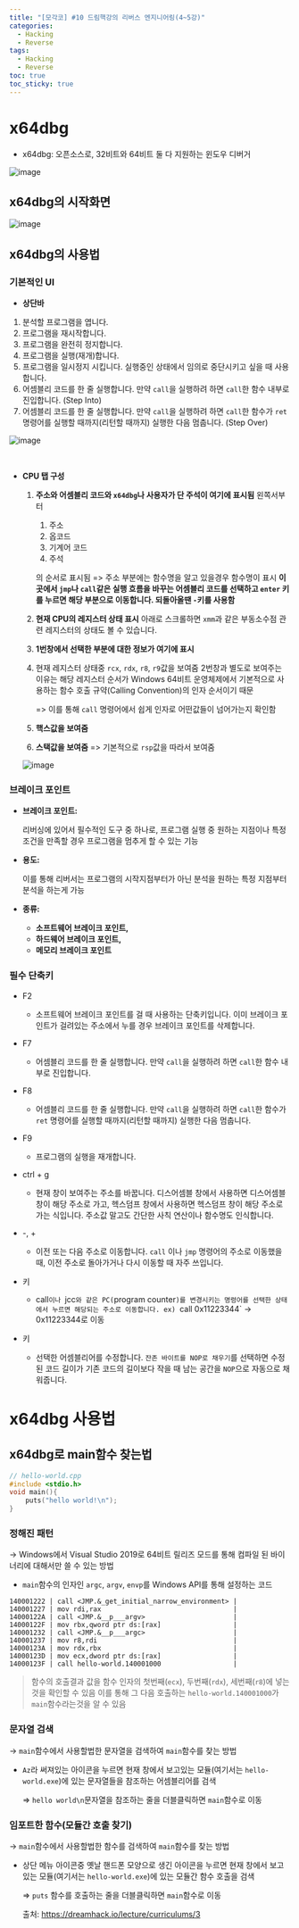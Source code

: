```yaml
---
title: "[모각코] #10 드림핵강의 리버스 엔지니어링(4~5강)"
categories:
  - Hacking
  - Reverse
tags:
  - Hacking
  - Reverse
toc: true
toc_sticky: true
---
```


# x64dbg

* x64dbg: 오픈소스로, 32비트와 64비트 둘 다 지원하는 윈도우 디버거

![image](https://user-images.githubusercontent.com/79195793/131125814-567251e9-3de7-4442-af65-b2d64ff1e081.png)



## x64dbg의 시작화면
![image](https://user-images.githubusercontent.com/79195793/131125841-3508f844-d944-416f-a1a9-41da431eed52.png)



## x64dbg의 사용법 

###  기본적인 UI

* **상단바**

1. 분석할 프로그램을 엽니다.
2. 프로그램을 재시작합니다.
3. 프로그램을 완전히 정지합니다.
4. 프로그램을 실행(재개)합니다.
5. 프로그램을 일시정지 시킵니다. 실행중인 상태에서 임의로 중단시키고 싶을 때 사용합니다.
6. 어셈블리 코드를 한 줄 실행합니다. 만약 `call`을 실행하려 하면 `call`한 함수 내부로 진입합니다. (Step Into)
7. 어셈블리 코드를 한 줄 실행합니다. 만약 `call`을 실행하려 하면 `call`한 함수가 `ret` 명령어를 실행할 때까지(리턴할 때까지) 실행한 다음 멈춥니다. (Step Over)

![image](https://user-images.githubusercontent.com/79195793/131125857-41ca5df1-5027-48a0-aecc-aa5e3fed812f.png)

​	

* **CPU 탭 구성**

  1. **주소와 어셈블리 코드와 `x64dbg`나 사용자가 단 주석이 여기에 표시됨**
     왼쪽서부터

     1. 주소
     2. 옵코드
     3. 기계어 코드
     4. 주석

     의 순서로 표시됨
     => 주소 부분에는 함수명을 알고 있을경우 함수명이 표시
     **이곳에서 `jmp`나 `call`같은 실행 흐름을 바꾸는 어셈블리 코드를 선택하고 `enter` 키를 누르면 해당 부분으로 이동합니다. 되돌아올땐 `-`키를 사용함**

     

  2. **현재 CPU의 레지스터 상태 표시**
     아래로 스크롤하면 `xmm`과 같은 부동소수점 관련 레지스터의 상태도 볼 수 있습니다.

     

  3. **1번창에서 선택한 부분에 대한 정보가 여기에 표시**

     

  4. 현재 레지스터 상태중 `rcx`, `rdx`, `r8`, `r9`값을 보여줌 2번창과 별도로 보여주는 이유는 해당 레지스터 순서가 Windows 64비트 운영체제에서 기본적으로 사용하는 함수 호출 규약(Calling Convention)의 인자 순서이기 때문

     => 이를 통해 `call` 명령어에서 쉽게 인자로 어떤값들이 넘어가는지 확인함

     

  5. **핵스값을 보여줌**

     

  6. **스택값을 보여줌** =>  기본적으로 `rsp`값을 따라서 보여줌 

  ![image](https://user-images.githubusercontent.com/79195793/131125872-ff7d7a5c-d2b5-41f2-8a84-6ae9dc87bfdd.png)

### 브레이크 포인트

* **브레이크 포인트:**

  리버싱에 있어서 필수적인 도구 중 하나로, 프로그램 실행 중 원하는 지점이나 특정 조건을 만족할 경우 프로그램을 멈추게 할 수 있는 기능

* **용도:**

  이를 통해 리버서는 프로그램의 시작지점부터가 아닌 분석을 원하는 특정 지점부터 분석을 하는게 가능

* **종류:**
  * **소프트웨어 브레이크 포인트,**
  * **하드웨어 브레이크 포인트,**
  * **메모리 브레이크 포인트**



### 필수 단축키

- F2
  - 소프트웨어 브레이크 포인트를 걸 때 사용하는 단축키입니다. 이미 브레이크 포인트가 걸려있는 주소에서 누를 경우 브레이크 포인트를 삭제합니다.
- F7
  - 어셈블리 코드를 한 줄 실행합니다. 만약 `call`을 실행하려 하면 `call`한 함수 내부로 진입합니다.
- F8
  - 어셈블리 코드를 한 줄 실행합니다. 만약 `call`을 실행하려 하면 `call`한 함수가 `ret` 명령어를 실행할 때까지(리턴할 때까지) 실행한 다음 멈춥니다.
- F9
  - 프로그램의 실행을 재개합니다.
- ctrl + g
  - 현재 창이 보여주는 주소를 바꿉니다. 디스어셈블 창에서 사용하면 디스어셈블 창이 해당 주소로 가고, 헥스덤프 창에서 사용하면 헥스덤프 창이 해당 주소로 가는 식입니다. 주소값 말고도 간단한 사칙 연산이나 함수명도 인식합니다.
- -, +
  - 이전 또는 다음 주소로 이동합니다. `call` 이나 `jmp` 명령어의 주소로 이동했을 때, 이전 주소로 돌아가거나 다시 이동할 때 자주 쓰입니다.
- <enter> 키
  * call`이나 `jcc`와 같은 PC(`program counter`)를 변경시키는 명령어를 선택한 상태에서 누르면 해당되는 주소로 이동합니다. ex) `call 0x11223344` → 0x11223344로 이동

- <space> 키
  - 선택한 어셈블리어를 수정합니다. `잔존 바이트를 NOP로 채우기`를 선택하면 수정된 코드 길이가 기존 코드의 길이보다 작을 때 남는 공간을 `NOP`으로 자동으로 채워줍니다.



# x64dbg 사용법

## x64dbg로 main함수 찾는법

```c++
// hello-world.cpp
#include <stdio.h>
void main(){
    puts("hello world!\n");
}
```

### **정해진 패턴**

-> Windows에서 Visual Studio 2019로 64비트 릴리즈 모드를 통해 컴파일 된 바이너리에 대해서만 쓸 수 있는 방법

* `main`함수의 인자인 `argc`, `argv`, `envp`를 Windows API를 통해 설정하는 코드

```
140001222 | call <JMP.&_get_initial_narrow_environment> |
140001227 | mov rdi,rax                                 |
14000122A | call <JMP.&__p___argv>                      |
14000122F | mov rbx,qword ptr ds:[rax]                  |
140001232 | call <JMP.&__p___argc>                      |
140001237 | mov r8,rdi                                  |
14000123A | mov rdx,rbx                                 |
14000123D | mov ecx,dword ptr ds:[rax]                  |
14000123F | call hello-world.140001000                  |
```

> 함수의 호출결과 값을 함수 인자의 첫번째(`ecx`), 두번째(`rdx`), 세번째(`r8`)에 넣는 것을 확인할 수 있음
> 이를 통해 그 다음 호출하는 `hello-world.140001000`가 `main`함수라는것을 알 수 있음



### 문자열 검색

-> `main`함수에서 사용할법한 문자열을 검색하여 `main`함수를 찾는 방법

* `Az`라 써져있는 아이콘을 누르면 현재 창에서 보고있는 모듈(여기서는 `hello-world.exe`)에 있는 문자열들을 참조하는 어셈블리어를 검색

  =>  `hello world\n`문자열을 참조하는 줄을 더블클릭하면 `main`함수로 이동



### 임포트한 함수(모듈간 호출 찾기)

-> `main`함수에서 사용할법한 함수를 검색하여 `main`함수를 찾는 방법

* 상단 메뉴 아이콘중 옛날 핸드폰 모양으로 생긴 아이콘을 누르면 현재 창에서 보고 있는 모듈(여기서는 `hello-world.exe`)에 있는 모듈간 함수 호출을 검색

  => `puts` 함수를 호출하는 줄을 더블클릭하면 `main`함수로 이동

  
  
  출처: https://dreamhack.io/lecture/curriculums/3
